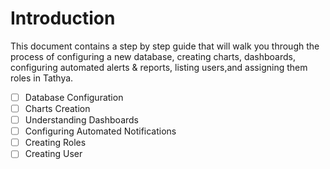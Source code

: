 # Introduction

This document contains a step by step guide that will walk you through the process of configuring a new database, creating charts, dashboards, configuring automated alerts & reports, listing users,and assigning them roles in Tathya.

- [ ] Database Configuration
- [ ] Charts Creation
- [ ] Understanding Dashboards
- [ ] Configuring Automated Notifications
- [ ] Creating Roles
- [ ] Creating User
